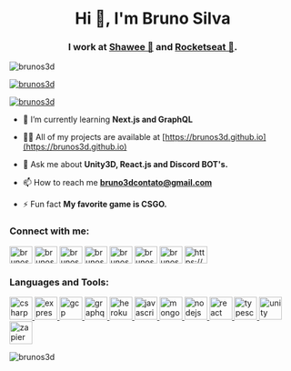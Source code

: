 <h1 align="center">Hi 👋, I'm Bruno Silva</h1>
<h3 align="center">I work at <a href="https://shawee.io" target="blank">Shawee 🍕</a> and <a href="https://rocketseat.com.br" target="blank">Rocketseat 🚀</a>.</h3>

<p align="left"> <img src="https://komarev.com/ghpvc/?username=brunos3d&label=Profile%20views&color=0e75b6&style=flat" alt="brunos3d" /> </p>

<p align="left"> <a href="https://github.com/ryo-ma/github-profile-trophy"><img src="https://github-profile-trophy.vercel.app/?username=brunos3d" alt="brunos3d" /></a> </p>

<p align="left"> <a href="https://twitter.com/brunos3d" target="blank"><img src="https://img.shields.io/twitter/follow/brunos3d?logo=twitter&style=for-the-badge" alt="brunos3d" /></a> </p>

- 🌱 I’m currently learning **Next.js and GraphQL**

- 👨‍💻 All of my projects are available at [https://brunos3d.github.io](https://brunos3d.github.io)

- 💬 Ask me about **Unity3D, React.js and Discord BOT's.**

- 📫 How to reach me **bruno3dcontato@gmail.com**

- ⚡ Fun fact **My favorite game is CSGO.**

<h3 align="left">Connect with me:</h3>
<p align="left">
<a href="https://codepen.io/brunos3d" target="blank"><img align="center" src="https://cdn.jsdelivr.net/npm/simple-icons@3.0.1/icons/codepen.svg" alt="brunos3d" height="30" width="40" /></a>
<a href="https://dev.to/brunos3d" target="blank"><img align="center" src="https://cdn.jsdelivr.net/npm/simple-icons@3.0.1/icons/dev-dot-to.svg" alt="brunos3d" height="30" width="40" /></a>
<a href="https://twitter.com/brunos3d" target="blank"><img align="center" src="https://cdn.jsdelivr.net/npm/simple-icons@3.0.1/icons/twitter.svg" alt="brunos3d" height="30" width="40" /></a>
<a href="https://linkedin.com/in/brunos3d" target="blank"><img align="center" src="https://cdn.jsdelivr.net/npm/simple-icons@3.0.1/icons/linkedin.svg" alt="brunos3d" height="30" width="40" /></a>
<a href="https://fb.com/brunos3d" target="blank"><img align="center" src="https://cdn.jsdelivr.net/npm/simple-icons@3.0.1/icons/facebook.svg" alt="brunos3d" height="30" width="40" /></a>
<a href="https://instagram.com/brunos3d" target="blank"><img align="center" src="https://cdn.jsdelivr.net/npm/simple-icons@3.0.1/icons/instagram.svg" alt="brunos3d" height="30" width="40" /></a>
<a href="https://medium.com/brunos3d" target="blank"><img align="center" src="https://cdn.jsdelivr.net/npm/simple-icons@3.0.1/icons/medium.svg" alt="brunos3d" height="30" width="40" /></a>
<a href="https://www.youtube.com/c/https://www.youtube.com/channel/ucdwlfvxef82zu4acfj97eta" target="blank"><img align="center" src="https://cdn.jsdelivr.net/npm/simple-icons@3.0.1/icons/youtube.svg" alt="https://www.youtube.com/channel/ucdwlfvxef82zu4acfj97eta" height="30" width="40" /></a>
</p>

<h3 align="left">Languages and Tools:</h3>
<p align="left"> <a href="https://www.w3schools.com/cs/" target="_blank"> <img src="https://devicons.github.io/devicon/devicon.git/icons/csharp/csharp-original.svg" alt="csharp" width="40" height="40"/> </a> <a href="https://expressjs.com" target="_blank"> <img src="https://devicons.github.io/devicon/devicon.git/icons/express/express-original-wordmark.svg" alt="express" width="40" height="40"/> </a> <a href="https://cloud.google.com" target="_blank"> <img src="https://www.vectorlogo.zone/logos/google_cloud/google_cloud-icon.svg" alt="gcp" width="40" height="40"/> </a> <a href="https://graphql.org" target="_blank"> <img src="https://www.vectorlogo.zone/logos/graphql/graphql-icon.svg" alt="graphql" width="40" height="40"/> </a> <a href="https://heroku.com" target="_blank"> <img src="https://www.vectorlogo.zone/logos/heroku/heroku-icon.svg" alt="heroku" width="40" height="40"/> </a> <a href="https://developer.mozilla.org/en-US/docs/Web/JavaScript" target="_blank"> <img src="https://devicons.github.io/devicon/devicon.git/icons/javascript/javascript-original.svg" alt="javascript" width="40" height="40"/> </a> <a href="https://www.mongodb.com/" target="_blank"> <img src="https://devicons.github.io/devicon/devicon.git/icons/mongodb/mongodb-original-wordmark.svg" alt="mongodb" width="40" height="40"/> </a> <a href="https://nodejs.org" target="_blank"> <img src="https://devicons.github.io/devicon/devicon.git/icons/nodejs/nodejs-original-wordmark.svg" alt="nodejs" width="40" height="40"/> </a> <a href="https://reactjs.org/" target="_blank"> <img src="https://devicons.github.io/devicon/devicon.git/icons/react/react-original-wordmark.svg" alt="react" width="40" height="40"/> </a> <a href="https://www.typescriptlang.org/" target="_blank"> <img src="https://devicons.github.io/devicon/devicon.git/icons/typescript/typescript-original.svg" alt="typescript" width="40" height="40"/> </a> <a href="https://unity.com/" target="_blank"> <img src="https://www.vectorlogo.zone/logos/unity3d/unity3d-icon.svg" alt="unity" width="40" height="40"/> </a> <a href="https://zapier.com" target="_blank"> <img src="https://www.vectorlogo.zone/logos/zapier/zapier-icon.svg" alt="zapier" width="40" height="40"/> </a> </p>

<p><img align="center" src="https://github-readme-stats.vercel.app/api/top-langs?username=brunos3d&show_icons=true&locale=en&layout=compact" alt="brunos3d" /></p>
